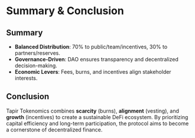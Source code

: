 # Summary & Conclusion

## Summary

* **Balanced Distribution**: 70% to public/team/incentives, 30% to partners/reserves.
* **Governance-Driven**: DAO ensures transparency and decentralized decision-making.
* **Economic Levers**: Fees, burns, and incentives align stakeholder interests.

## Conclusion

Tapir Tokenomics combines **scarcity** (burns), **alignment** (vesting), and **growth** (incentives) to create a sustainable DeFi ecosystem. By prioritizing capital efficiency and long-term participation, the protocol aims to become a cornerstone of decentralized finance.
